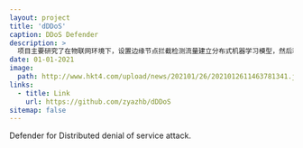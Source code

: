 ```yaml
---
layout: project
title: 'dDDoS'
caption: DDoS Defender
description: >
  项目主要研究了在物联网环境下，设置边缘节点拦截检测流量建立分布式机器学习模型，然后利用区块链共享异常信息并识别过滤DDOS 攻击
date: 01-01-2021
image: 
  path: http://www.hkt4.com/upload/news/202101/26/2021012611463781341.jpg
links:
  - title: Link
    url: https://github.com/zyazhb/dDDoS
sitemap: false
---
```


Defender for Distributed denial of service attack.
